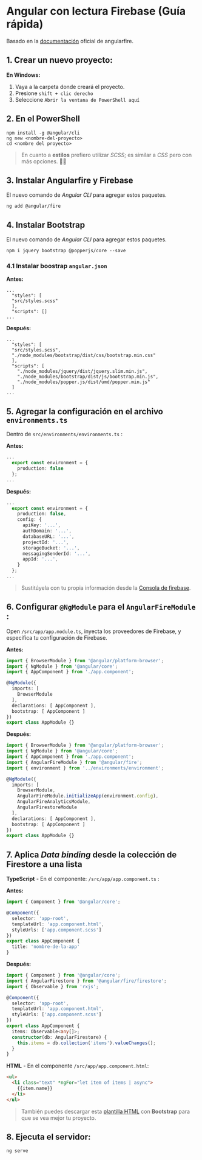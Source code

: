 # Angular con lectura Firebase (Guía rápida)

Basado en la [documentación](https://github.com/angular/angularfire/blob/master/docs/install-and-setup.md) oficial de angularfire.

## 1. Crear un nuevo proyecto:

  **En Windows:**

  1. Vaya a la carpeta donde creará el proyecto.
  2. Presione `shift + clic derecho`
  3. Seleccione ` Abrir la ventana de PowerShell aquí `

## 2. En el PowerShell

``` shell
npm install -g @angular/cli
ng new <nombre-del-proyecto>
cd <nombre del proyecto>
```

> En cuanto a **estilos** prefiero utilizar *SCSS*; es similar a *CSS* pero con más opciones. 👌🏻

## 3. Instalar Angularfire y Firebase

El nuevo comando de *Angular CLI* para agregar estos paquetes.

``` shell
ng add @angular/fire
```

## 4. Instalar Bootstrap

El nuevo comando de *Angular CLI* para agregar estos paquetes.

``` shell
npm i jquery bootstrap @popperjs/core --save
```

### 4.1 Instalar boostrap `angular.json`

**Antes:**

``` angular
...
  "styles": [
  "src/styles.scss"
  ],
  "scripts": []
...
```

**Después:**

``` angular
...
  "styles": [
  "src/styles.scss",
  "./node_modules/bootstrap/dist/css/bootstrap.min.css"
  ],
  "scripts": [
    "./node_modules/jquery/dist/jquery.slim.min.js",
    "./node_modules/bootstrap/dist/js/bootstrap.min.js",
    "./node_modules/popper.js/dist/umd/popper.min.js"
  ]
...
```

## 5. Agregar la configuración en el archivo `environments.ts`

Dentro de `src/environments/environments.ts` :

**Antes:**

``` ts
...
  export const environment = {
    production: false
  };
...
```


**Después:**

``` ts
...
  export const environment = {
    production: false,
    config: {
      apiKey: '...',
      authDomain: '...',
      databaseURL: '...',
      projectId: '...',
      storageBucket: '...',
      messagingSenderId: '...',
      appId: '...',
    }
  };
...
```

> Sustitúyela con tu propia información desde la [Consola de firebase](https://console.firebase.google.com/u/0).

## 6. Configurar `@NgModule` para el `AngularFireModule` :

Open `/src/app/app.module.ts`, inyecta los proveedores de Firebase, y especifica tu configuración de Firebase.

**Antes:**

``` ts
import { BrowserModule } from '@angular/platform-browser';
import { NgModule } from '@angular/core';
import { AppComponent } from './app.component';

@NgModule({
  imports: [
    BrowserModule
  ],
  declarations: [ AppComponent ],
  bootstrap: [ AppComponent ]
})
export class AppModule {}
```

**Después:**

``` ts
import { BrowserModule } from '@angular/platform-browser';
import { NgModule } from '@angular/core';
import { AppComponent } from './app.component';
import { AngularFireModule } from '@angular/fire';
import { environment } from '../environments/environment';

@NgModule({
  imports: [
    BrowserModule,
    AngularFireModule.initializeApp(environment.config),
    AngularFireAnalyticsModule,
    AngularFirestoreModule
  ],
  declarations: [ AppComponent ],
  bootstrap: [ AppComponent ]
})
export class AppModule {}
```

## 7. Aplica *Data binding* desde la colección de Firestore a una lista

**TypeScript** - En el componente: `/src/app/app.component.ts` :

**Antes:**

``` ts
import { Component } from '@angular/core';

@Component({
  selector: 'app-root',
  templateUrl: 'app.component.html',
  styleUrls: ['app.component.scss']
})
export class AppComponent {
  title: 'nombre-de-la-app'
}
```

**Después:**

``` ts
import { Component } from '@angular/core';
import { AngularFirestore } from '@angular/fire/firestore';
import { Observable } from 'rxjs';

@Component({
  selector: 'app-root',
  templateUrl: 'app.component.html',
  styleUrls: ['app.component.scss']
})
export class AppComponent {
  items: Observable<any[]>;
  constructor(db: AngularFirestore) {
    this.items = db.collection('items').valueChanges();
  }
}
```

**HTML** - En el componente `/src/app/app.component.html`:

``` html
<ul>
  <li class="text" *ngFor="let item of items | async">
    {{item.name}}
  </li>
</ul>
```

>También puedes descargar esta [plantilla HTML](https://github.com/RichGlz/AnguBase-project/blob/master/src/app/app.component.html) con **Bootstrap** para que se vea mejor tu proyecto.

## 8. Ejecuta el servidor:

``` shell
ng serve
```
